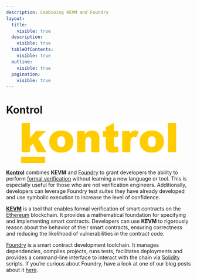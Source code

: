 ```yaml
---
description: Combining KEVM and Foundry
layout:
  title:
    visible: true
  description:
    visible: true
  tableOfContents:
    visible: true
  outline:
    visible: true
  pagination:
    visible: true
---
```


# Kontrol

<div data-full-width="true">

<figure><img src=".gitbook/assets/kontrol logo yellow.png" alt=""><figcaption></figcaption></figure>

</div>

[**Kontrol**](https://github.com/runtimeverification/kontrol) combines **KEVM** and [Foundry](https://book.getfoundry.sh/) to grant developers the ability to perform [formal verification](https://en.wikipedia.org/wiki/Formal\_verification) without learning a new language or tool. This is especially useful for those who are not verification engineers. Additionally, developers can leverage Foundry test suites they have already developed and use symbolic execution to increase the level of confidence.

[**KEVM**](https://github.com/runtimeverification/evm-semantics) is a tool that enables formal verification of smart contracts on the [Ethereum](https://ethereum.org/en/) blockchain. It provides a mathematical foundation for specifying and implementing smart contracts. Developers can use **KEVM** to rigorously reason about the behavior of their smart contracts, ensuring correctness and reducing the likelihood of vulnerabilities in the contract code.

[Foundry](https://book.getfoundry.sh/) is a smart contract development toolchain. It manages dependencies, compiles projects, runs tests, facilitates deployments and provides a command-line interface to interact with the chain via [Solidity](https://soliditylang.org/) scripts. If you’re curious about Foundry, have a look at one of our blog posts about it [here](https://runtimeverification.com/blog/foundry-gen-2-of-ethereum-tooling).
